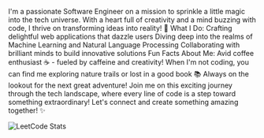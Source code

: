I'm a passionate Software Engineer on a mission to sprinkle a little magic into the tech universe. With a heart full of creativity and a mind buzzing with code, I thrive on transforming ideas into reality! 🚀
What I Do:
Crafting delightful web applications that dazzle users
Diving deep into the realms of Machine Learning and Natural Language Processing
Collaborating with brilliant minds to build innovative solutions
Fun Facts About Me:
Avid coffee enthusiast ☕️ - fueled by caffeine and creativity!
When I'm not coding, you can find me exploring nature trails or lost in a good book 📚
Always on the lookout for the next great adventure!
Join me on this exciting journey through the tech landscape, where every line of code is a step toward something extraordinary! Let's connect and create something amazing together! ✨



![LeetCode Stats](https://leetcard.jacoblin.cool/davegutierrez0?theme=nord&font=Modern%20Antiqua&ext=heatmap)
